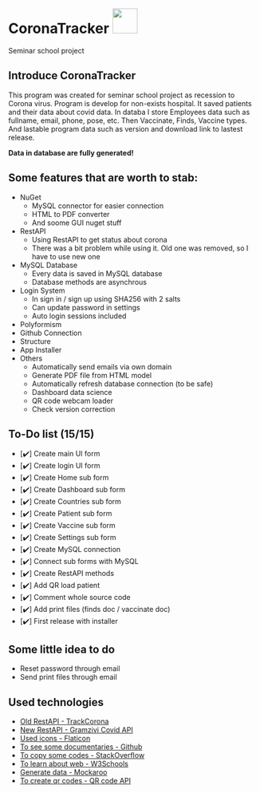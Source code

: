 # CoronaTracker <img src="http://coronatracker.ncodes.eu/coronavirus.png" width="50" height="50">
Seminar school project

## Introduce CoronaTracker
This program was created for seminar school project as recession to Corona virus. Program is develop for non-exists hospital. It saved patients and their data about covid data. In databa I store Employees data such as fullname, email, phone, pose, etc. Then Vaccinate, Finds, Vaccine types. And lastable program data such as version and download link to lastest release.

**Data in database are fully generated!**

## Some features that are worth to stab:
- NuGet
	- MySQL connector for easier connection
	- HTML to PDF converter
	- And soome GUI nuget stuff
- RestAPI
	- Using RestAPI to get status about corona
	- There was a bit problem while using it. Old one was removed, so I have to use new one
- MySQL Database
	- Every data is saved in MySQL database
	- Database methods are asynchrous
- Login System
	- In sign in / sign up using SHA256 with 2 salts
	- Can update password in settings
	- Auto login sessions included
- Polyformism
- Github Connection
- Structure
- App Installer
- Others
	- Automatically send emails via own domain
	- Generate PDF file from HTML model
	- Automatically refresh database connection (to be safe)
	- Dashboard data science
	- QR code webcam loader
	- Check version correction

## To-Do list (15/15)
- [:heavy_check_mark:] Create main UI form
- [:heavy_check_mark:] Create login UI form
- [:heavy_check_mark:] Create Home sub form
- [:heavy_check_mark:] Create Dashboard sub form
- [:heavy_check_mark:] Create Countries sub form
- [:heavy_check_mark:] Create Patient sub form
- [:heavy_check_mark:] Create Vaccine sub form
- [:heavy_check_mark:] Create Settings sub form
- [:heavy_check_mark:] Create MySQL connection
- [:heavy_check_mark:] Connect sub forms with MySQL
- [:heavy_check_mark:] Create RestAPI methods
- [:heavy_check_mark:] Add QR load patient
- [:heavy_check_mark:] Comment whole source code
- [:heavy_check_mark:] Add print files (finds doc / vaccinate doc)
- [:heavy_check_mark:] First release with installer

## Some little idea to do
- Reset password through email
- Send print files through email

## Used technologies
- [Old RestAPI - TrackCorona](https://www.trackcorona.live)
- [New RestAPI - Gramzivi Covid API](https://rapidapi.com/Gramzivi/api/covid-19-data/)
- [Used icons - Flaticon](https://www.flaticon.com/free-icon/)
- [To see some documentaries - Github](https://github.com)
- [To copy some codes - StackOverflow](https://stackoverflow.com)
- [To learn about web - W3Schools](https://www.w3schools.com)
- [Generate data - Mockaroo](https://www.mockaroo.com)
- [To create qr codes - QR code API](https://goqr.me/api/)
